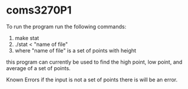 # coms3270P1
To run the program run the following commands:
1. make stat
2. ./stat < "name of file"
3. where "name of file" is a set of points with height

this program can currently be used to find the high point, low point, and average of a set of points.

Known Errors
if the input is not a set of points there is will be an error.
